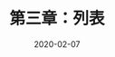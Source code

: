 ---
layout: post
title: 第三章：列表
tags: [Data Structure (Deng Junhui)]
categories: [网课]
date: 2020-02-07
---